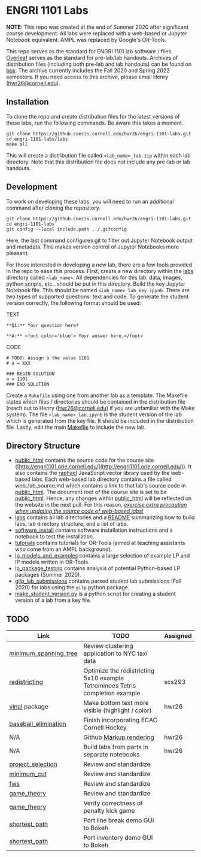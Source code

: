 ENGRI 1101 Labs
===============

**NOTE:** This repo was created at the end of Summer 2020 after significant
course development. All labs were replaced with a web-based or Jupyter Notebook
equivalent. AMPL was replaced by Google's OR-Tools.

This repo serves as the standard for ENGRI 1101 lab software / files.
[Overleaf](https://www.overleaf.com/project/5ecf1b879f37710001f9f54d) serves as
the standard for pre-lab/lab handouts. Archives of distribution files
(including both pre-lab and lab handouts) can be found on
[box](https://cornell.box.com/s/t3f8yntntr8z265decbkjzhz2fdbd6t9).
The archive currently includes the Fall 2020 and Spring 2022 semesters. If you
need access to this archive, please email Henry (hwr26@cornell.edu).

## Installation

To clone the repo and create distribution files for the latest versions of
these labs, run the following commands. Be aware this takes a moment.

```
git clone https://github.coecis.cornell.edu/hwr26/engri-1101-labs.git
cd engri-1101-labs/labs
make all
```

This will create a distribution file called `<lab_name>_lab.zip` within each
lab directory. Note that this distribution file does not include any
pre-lab or lab handouts.

## Development

To work on developing these labs, you will need to run an additional command
after cloning the repository.

```
git clone https://github.coecis.cornell.edu/hwr26/engri-1101-labs.git
cd engri-1101-labs
git config --local include.path ../.gitconfig
```

Here, the last command configures git to filter out Jupyter Notebook output and
metadata. This makes version control of Jupyter Notebooks more pleasant.

For those interested in developing a new lab, there are a few tools provided in
the repo to ease this process. First, create a new directory within the
[labs](labs) directory called `<lab_name>`. All dependencies for this lab:
data, images, python scripts, etc.. should be put in this directory. Build the
key Jupyter Notebook file. This should be named `<lab_name>_lab_key.ipynb`.
There are two types of supported questions: text and code. To generate the
student version correctly, the following format should be used:

TEXT
```
**Q1:** Your question here?

**A:** <font color='blue'> Your answer here.</font>
```

CODE
```
# TODO: Assign a the value 1101
# a = XXX

### BEGIN SOLUTION
a = 1101
### END SOLUTION
```

Create a `Makefile` using one from another lab as a template. The Makefile
states which files / directories should be contained in the distribution file
(reach out to Henry (hwr26@cornell.edu) if you are unfamiliar with the Make
system). The file `<lab_name>_lab.ipynb` is the student version of the lab
which is generated from the key file. It should be included in the distribution
file. Lastly, edit the main [Makefile](labs/Makefile) to include the new lab.

## Directory Structure

- [public_html](public_html) contains the source code for the course site
  ([http://engri1101.orie.cornell.edu/](http://engri1101.orie.cornell.edu/)).
  It also contains the [raphael](https://github.com/DmitryBaranovskiy/raphael)
  JavaScript vector library used by the web-based labs. Each web-based lab
  directory contains a file called web_lab_source.md which contains a link to
  that lab's source code in [public_html](public_html). The document root of
  the course site is set to be [public_html](public_html). Hence, any changes
  within [public_html](public_html) will be reflected on the website in the
  next pull. For this reason, <ins> *exercise extra precaution when updating
  the source code of web-based labs!* </ins>
- [labs](labs) contains all lab directories and a [README](labs/README)
  summarizing how to build labs, lab directory structure, and a list of labs.
- [software_install](software_install) contains software installation
  instructions and a notebook to test the installation.
- [tutorials](tutorials) contains tutorials for OR-Tools (aimed at teaching
  assistants who come from an AMPL background).
- [lp_models_and_examples](lp_models_and_examples) contains a large selection
  of example LP and IP models written in OR-Tools.
- [lp_package_testing](lp_package_testing) contains analysis of potential
  Python-based LP packages (Summer 2020).
- [gilp_lab_submissions](gilp_lab_submissions) contains parsed student lab
  submissions (Fall 2020) for labs using the `gilp` python package.
- [make_student_version.py](make_student_version.py) is a python script for
  creating a student version of a lab from a key file.

## TODO

| Link                                           | TODO                                          | Assigned |
|------------------------------------------------|-----------------------------------------------|----------|
| [minimum_spanning_tree](labs/minimum_spanning_tree) | Review clustering application to NYC taxi data | |
| [redistricting](labs/redistricting)                 | Optimize the redistricting 5x10 example <br/> Tetrominoes Tetris completion example | scs293 |
| [vinal](https://github.com/henryrobbins/vinal) package| Make bottom text more visible (highlight / color) | hwr26 |
| [baseball_elimination](labs/baseball_elimination)   | Finish incorporating ECAC Cornell Hockey | |
| N/A                                            | Github [Markup rendering](https://github.com/github/markup/issues/369) | hwr26 |
| N/A                                            | Build labs from parts in separate notebooks   | hwr26 |
| [project_selection](labs/project_selection)    | Review and standardize                        | |
| [minimum_cut](labs/minimum_cut)                | Review and standardize                        | |
| [fws](labs/fws)                                | Review and standardize                        | |
| [game_theory](labs/game_theory)                | Review and standardize                        | |
| [game_theory](labs/game_theory)                | Verify correctness of penalty kick game       | |
| [shortest_path](labs/shortest_path)            | Port line break demo GUI to Bokeh             | |
| [shortest_path](labs/shortest_path)            | Port inventory demo GUI to Bokeh              | |